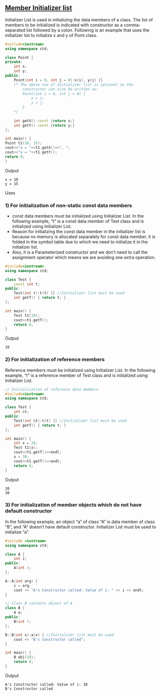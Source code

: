 ## <u>Member Initializer list</u>

Initializer List is used in initializing the data members of a class. The list of members to be initialized is indicated with constructor as a comma-separated list followed by a colon. Following is an example that uses the initializer list to initialize x and y of Point class.

```c++
#include<iostream>
using namespace std;

class Point {
private:
	int x;
	int y;
public:
	Point(int i = 0, int j = 0):x(i), y(j) {}
	/* The above use of Initializer list is optional as the
		constructor can also be written as:
		Point(int i = 0, int j = 0) {
			x = i;
			y = j;
		}
	*/
	
	int getX() const {return x;}
	int getY() const {return y;}
};

int main() {
Point t1(10, 15);
cout<<"x = "<<t1.getX()<<", ";
cout<<"y = "<<t1.getY();
return 0;
}
```

Output

```
x = 10
y = 15
```

Uses

### 1) For initialization of non-static const data members

- const data members must be initialized using Initializer List. In the following example, “t” is a const data member of Test class and is initialized using Initializer List. 
- Reason for initializing the const data member in the initializer list is because no memory is allocated separately for const data member, it is folded in the symbol table due to which we need to initialize it in the initializer list. 
- Also, it is a Parameterized constructor and we don’t need to call the assignment operator which means we are avoiding one extra operation. 

```c++
#include<iostream>
using namespace std;

class Test {
	const int t;
public:
	Test(int t):t(t) {} //Initializer list must be used
	int getT() { return t; }
};

int main() {
	Test t1(10);
	cout<<t1.getT();
	return 0;
}
```

Output

```
10
```

### 2) For initialization of reference members

Reference members must be initialized using Initializer List. In the following example, “t” is a reference member of Test class and is initialized using Initializer List.

```c++
// Initialization of reference data members
#include<iostream>
using namespace std;

class Test {
	int &t;
public:
	Test(int &t):t(t) {} //Initializer list must be used
	int getT() { return t; }
};

int main() {
	int x = 20;
	Test t1(x);
	cout<<t1.getT()<<endl;
	x = 30;
	cout<<t1.getT()<<endl;
	return 0;
}
```

Output

```
20
30
```

### 3) For initialization of member objects which do not have default constructor

In the following example, an object “a” of class “A” is data member of class “B”, and “A” doesn’t have default constructor. Initializer List must be used to initialize “a”.

```c++
#include <iostream>
using namespace std;

class A {
	int i;
public:
	A(int );
};

A::A(int arg) {
	i = arg;
	cout << "A's Constructor called: Value of i: " << i << endl;
}

// Class B contains object of A
class B {
	A a;
public:
	B(int );
};

B::B(int x):a(x) { //Initializer list must be used
	cout << "B's Constructor called";
}

int main() {
	B obj(10);
	return 0;
}
```

Output

```
A's Constructor called: Value of i: 10
B's Constructor called
```




